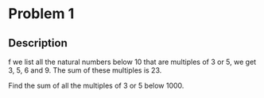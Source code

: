 # Problem 1

## Description

f we list all the natural numbers below 10 that are multiples of 3 or 5, we get
3, 5, 6 and 9. The sum of these multiples is 23.

Find the sum of all the multiples of 3 or 5 below 1000.
